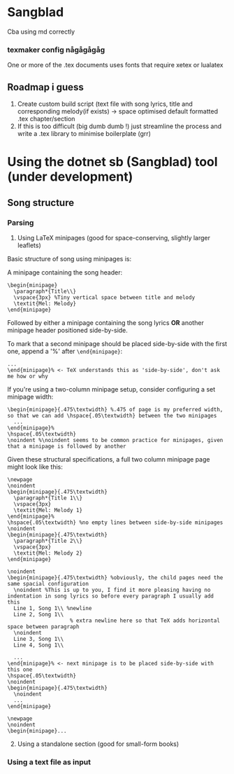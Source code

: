 # Sangblad

Cba using md correctly

### texmaker config någågågåg

One or more of the .tex documents uses fonts that require xetex or lualatex

## Roadmap i guess

1. Create custom build script (text file with song lyrics, title and corresponding melody(if exists) -> space optimised default formatted .tex chapter/section
2. If this is too difficult (big dumb dumb !) just streamline the process and write a .tex library to minimise boilerplate (grr)


# Using the dotnet sb (Sangblad) tool (under development)

## Song structure 

### Parsing

1. Using LaTeX minipages (good for space-conserving, slightly larger leaflets)

Basic structure of song using minipages is:

A minipage containing the song header:
```
\begin{minipage}
  \paragraph*{Title\\}
  \vspace{3px} %Tiny vertical space between title and melody
  \textit{Mel: Melody}
\end{minipage}
```

Followed by either a minipage containing the song lyrics **OR** another minipage header positioned side-by-side.

To mark that a second minipage should be placed side-by-side with the first one, append a '%' after `\end{minipage}`:

```
...
\end{minipage}% <- TeX understands this as 'side-by-side', don't ask me how or why
```

If you're using a two-column minipage setup, consider configuring a set minipage width:

```
\begin{minipage}{.475\textwidth} %.475 of page is my preferred width, so that we can add \hspace{.05\textwidth} between the two minipages
  ...
\end{minipage}%
\hspace{.05\textwidth}
\noindent %\noindent seems to be common practice for minipages, given that a minipage is followed by another
```

Given these structural specifications, a full two column minipage page might look like this:

```
\newpage
\noindent
\begin{minipage}{.475\textwidth}
  \paragraph*{Title 1\\}
  \vspace{3px}
  \textit{Mel: Melody 1}
\end{minipage}%
\hspace{.05\textwidth} %no empty lines between side-by-side minipages
\noindent
\begin{minipage}{.475\textwidth}
  \paragraph*{Title 2\\}
  \vspace{3px}
  \textit{Mel: Melody 2}
\end{minipage}

\noindent
\begin{minipage}{.475\textwidth} %obviously, the child pages need the same spacial configuration
  \noindent %This is up to you, I find it more pleasing having no indentation in song lyrics so before every paragraph I usually add this
  Line 1, Song 1\\ %newline
  Line 2, Song 1\\
                    % extra newline here so that TeX adds horizontal space between paragraph
  \noindent
  Line 3, Song 1\\
  Line 4, Song 1\\
  
  ...
\end{minipage}% <- next minipage is to be placed side-by-side with this one
\hspace{.05\textwidth}
\noindent
\begin{minipage}{.475\textwidth}
  \noindent
  ...
\end{minipage}

\newpage
\noindent
\begin{minipage}...
```

2. Using a standalone section (good for small-form books)

### Using a text file as input
